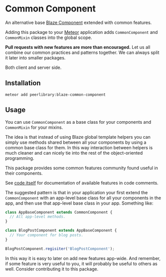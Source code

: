 Common Component
================

An alternative base [Blaze Component](https://github.com/peerlibrary/meteor-blaze-components)
extended with common features.

Adding this package to your [Meteor](http://www.meteor.com/) application adds `CommonComponent` and
`CommonMixin` classes into the global scope.

**Pull requests with new features are more than encouraged.** Let us all combine our common practices and
patterns together. We can always split it later into smaller packages.

Both client and server side.

Installation
------------

```
meteor add peerlibrary:blaze-common-component
```

Usage
-----

You can use `CommonComponent` as a base class for your components and `CommonMixin` for your mixins.

The idea is that instead of using Blaze global template helpers you can simply use methods shared
between all your components by using a common base class for them. In this way interaction between
helpers is much cleaner and can nicely tie into the rest of the object-oriented programming.

This package provides some common features community found useful in their components.

See [code itself](https://github.com/peerlibrary/meteor-blaze-common-component/blob/master/base.coffee) for
documentation of available features in code comments.

The suggested pattern is that in your application your first extend the `CommonComponent` with an app-level
base class for all your components in the app, and then use that app-level base class in your app. Something
like:

```javascript
class AppBaseComponent extends CommonComponent {
  // All app-level methods.
}

class BlogPostComponent extends AppBaseComponent {
  // Your component for blog posts.
}

BlogPostComponent.regisiter('BlogPostComponent');
```

In this way it is easy to later on add new features app-wide. And remember, if some feature is very
useful to you, it will probably be useful to others as well. Consider contributing it to this package.
